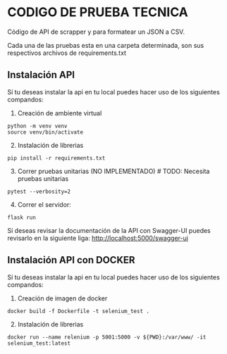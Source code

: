 # CODIGO DE PRUEBA TECNICA

Código de API de scrapper y para formatear un JSON a CSV.

Cada una de las pruebas esta en una carpeta determinada, son sus respectivos archivos de requirements.txt

## Instalación API
Sí tu deseas instalar la api en tu local puedes hacer uso de los siguientes compandos:
1. Creación de ambiente virtual
```{bash}
python -m venv venv
source venv/bin/activate
```
2. Instalación de librerias
```{bash}
pip install -r requirements.txt
```
3. Correr pruebas unitarias (NO IMPLEMENTADO) # TODO: Necesita pruebas unitarias
```{bash}
pytest --verbosity=2
```
4. Correr el servidor:
```{bash}
flask run
```

Sí deseas revisar la documentación de la API con Swagger-UI puedes revisarlo en la siguiente liga: [http://localhost:5000/swagger-ui](http://localhost:5000/swagger-ui)


## Instalación API con DOCKER
Sí tu deseas instalar la api en tu local puedes hacer uso de los siguientes compandos:
1. Creación de imagen de docker
```{bash}
docker build -f Dockerfile -t selenium_test .
```
2. Instalación de librerias
```{bash}
docker run --name relenium -p 5001:5000 -v ${PWD}:/var/www/ -it selenium_test:latest
```
